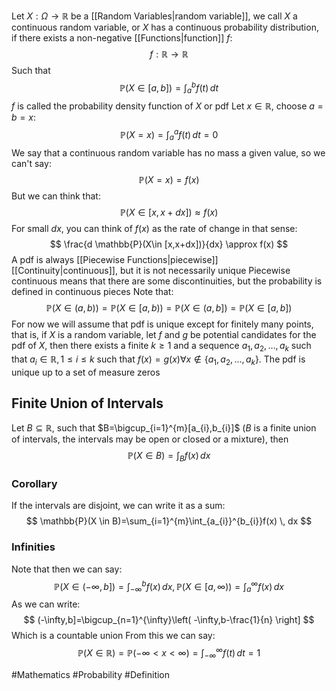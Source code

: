 Let $X:\Omega\to \mathbb{R}$ be a [[Random Variables|random variable]], we call $X$ a continuous random variable, or $X$ has a continuous probability distribution, if there exists a non-negative [[Functions|function]] $f$:
$$
f:\mathbb{R}\to \mathbb{R}
$$
Such that
$$
\mathbb{P}(X \in [a,b])=\int ^{b}_{a} f(t) \, dt 
$$
$f$ is called the probability density function of $X$ or pdf
Let $x \in\mathbb{R}$, choose $a=b=x$:
$$
\mathbb{P}(X=x)=\int _{a}^{a}f(t) \, dt =0
$$
We say that a continuous random variable has no mass a given value, so we can't say:
$$
\mathbb{P}(X=x)=f(x)
$$ But we can think that:
$$
\mathbb{P}(X \in [x,x+dx])\approx f(x)
$$
For small $dx$, you can think of $f(x)$ as the rate of change in that sense:
$$
\frac{d \mathbb{P}(X\in [x,x+dx])}{dx} \approx f(x)
$$
A pdf is always [[Piecewise Functions|piecewise]] [[Continuity|continuous]], but it is not necessarily unique
Piecewise continuous means that there are some discontinuities, but the probability is defined in continuous pieces
Note that:
$$
\mathbb{P}(X \in (a,b))=\mathbb{P}(X \in [a,b))=\mathbb{P}(X\in (a,b])=\mathbb{P}(X \in [a,b])
$$
For now we will assume that pdf is unique except for finitely many points, that is, if $X$ is a random variable, let $f$ and $g$ be potential candidates for the pdf of $X$, then there exists a finite $k\geq 1$ and a sequence $a_{1},a_{2},\dots ,a_{k}$ such that $a_{i}\in\mathbb{R},1\leq i\leq k$ such that $f(x)=g(x)\forall x\not\in\{ a_{1},a_{2},\dots ,a_{k} \}$. The pdf is unique up to a set of measure zeros
## Finite Union of Intervals
Let $B\subseteq \mathbb{R}$, such that $B=\bigcup_{i=1}^{m}[a_{i},b_{i}]$ ($B$ is a finite union of intervals, the intervals may be open or closed or a mixture), then 
$$
\mathbb{P}(X \in B)=\int _{B}f(x) \, dx 
$$
### Corollary
If the intervals are disjoint, we can write it as a sum:
$$
        \mathbb{P}(X \in B)=\sum_{i=1}^{m}\int_{a_{i}}^{b_{i}}f(x)  \, dx 
$$
### Infinities
Note that then we can say:
$$
\mathbb{P}( X \in (-\infty,b])=\int _{-\infty}^{b}f(x) \, dx ,\mathbb{P}(X \in [a,\infty) )=\int _{a}^{\infty}f(x) \, dx 
$$
As we can write:
$$
(-\infty,b]=\bigcup_{n=1}^{\infty}\left( -\infty,b-\frac{1}{n} \right]
$$
Which is a countable union
From this we can say:
$$
\mathbb{P}(X\in\mathbb{R})=\mathbb{P}(-\infty<x<\infty)=\int_{-\infty}^{\infty} f(t) \, dt =1
$$

#Mathematics #Probability #Definition 